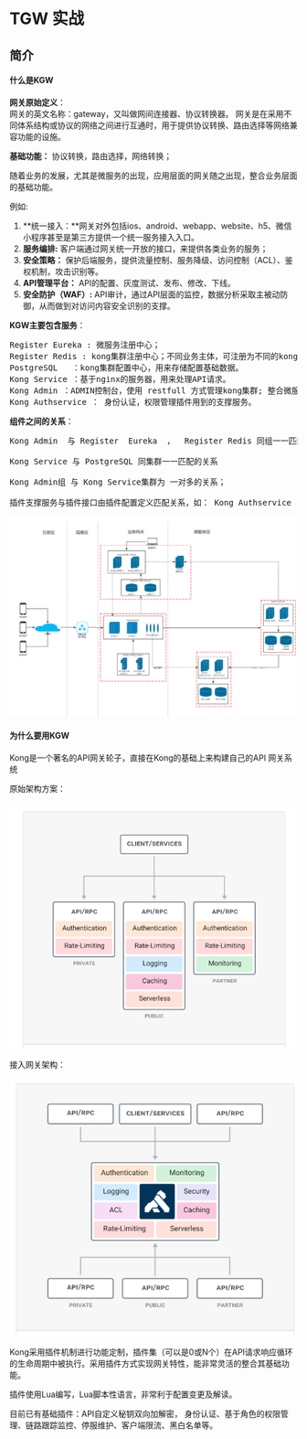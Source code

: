 # TGW  实战

##  简介
####  什么是KGW    

**网关原始定义**：   
网关的英文名称：gateway，又叫做网间连接器、协议转换器。
网关是在采用不同体系结构或协议的网络之间进行互通时，用于提供协议转换、路由选择等网络兼容功能的设施。

**基础功能：**  协议转换，路由选择，网络转换；

随着业务的发展，尤其是微服务的出现，应用层面的网关随之出现，整合业务层面的基础功能。

例如:

1. **统一接入：**网关对外包括ios、android、webapp、website、h5、微信小程序甚至是第三方提供一个统一服务接入入口。
2. **服务编排:**  客户端通过网关统一开放的接口，来提供各类业务的服务；
3. **安全策略：**   保护后端服务，提供流量控制、服务降级、访问控制（ACL）、鉴权机制，攻击识别等。
4. **API管理平台：** API的配置、灰度测试、发布、修改、下线。
5. **安全防护（WAF）:**  API审计，通过API层面的监控，数据分析采取主被动防御，从而做到对访问内容安全识别的支撑。


**KGW主要包含服务**：    
<pre>
Register Eureka : 微服务注册中心；
Register Redis : kong集群注册中心；不同业务主体，可注册为不同的kong服务集群。
PostgreSQL   ：kong集群配置中心，用来存储配置基础数据。     
Kong Service ：基于nginx的服务器，用来处理API请求。    
Kong Admin ：ADMIN控制台，使用 restfull 方式管理kong集群; 整合微服务注册中心Eureka 到kong集群；
Kong Authservice ： 身份认证，权限管理插件用到的支撑服务。
</pre>
**组件之间的关系**：     
<pre>
Kong Admin  与 Register  Eureka  ，  Register Redis 同组一一匹配的关系；     

Kong Service 与 PostgreSQL 同集群一一匹配的关系

Kong Admin组 与 Kong Service集群为 一对多的关系；

插件支撑服务与插件接口由插件配置定义匹配关系，如： Kong Authservice 
</pre>

![033](03_images\033.png)

####  为什么要用KGW  

Kong是一个著名的API网关轮子，直接在Kong的基础上来构建自己的API 网关系统

原始架构方案：
  
![034](03_images\034.png)

接入网关架构：

![035](03_images\035.png)

Kong采用插件机制进行功能定制，插件集（可以是0或N个）在API请求响应循环的生命周期中被执行。采用插件方式实现网关特性，能非常灵活的整合其基础功能。

插件使用Lua编写，Lua脚本性语言，非常利于配置变更及解读。

目前已有基础插件：API自定义秘钥双向加解密， 身份认证、基于角色的权限管理、链路跟踪监控、停服维护、客户端限流、黑白名单等。



